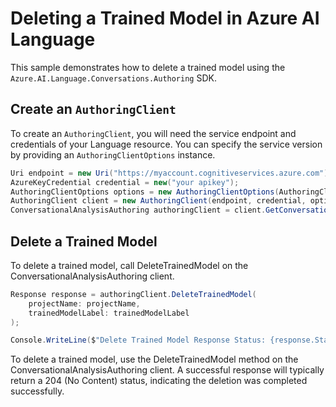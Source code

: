 # Deleting a Trained Model in Azure AI Language

This sample demonstrates how to delete a trained model using the `Azure.AI.Language.Conversations.Authoring` SDK.

## Create an `AuthoringClient`

To create an `AuthoringClient`, you will need the service endpoint and credentials of your Language resource. You can specify the service version by providing an `AuthoringClientOptions` instance.

```C# Snippet:CreateAuthoringClientForSpecificApiVersion
Uri endpoint = new Uri("https://myaccount.cognitiveservices.azure.com");
AzureKeyCredential credential = new("your apikey");
AuthoringClientOptions options = new AuthoringClientOptions(AuthoringClientOptions.ServiceVersion.V2024_11_15_Preview);
AuthoringClient client = new AuthoringClient(endpoint, credential, options);
ConversationalAnalysisAuthoring authoringClient = client.GetConversationalAnalysisAuthoringClient();
```

## Delete a Trained Model

To delete a trained model, call DeleteTrainedModel on the ConversationalAnalysisAuthoring client.

```C# Snippet:Sample11_ConversationsAuthoring_DeleteTrainedModel
Response response = authoringClient.DeleteTrainedModel(
    projectName: projectName,
    trainedModelLabel: trainedModelLabel
);

Console.WriteLine($"Delete Trained Model Response Status: {response.Status}");
```

To delete a trained model, use the DeleteTrainedModel method on the ConversationalAnalysisAuthoring client. A successful response will typically return a 204 (No Content) status, indicating the deletion was completed successfully.
